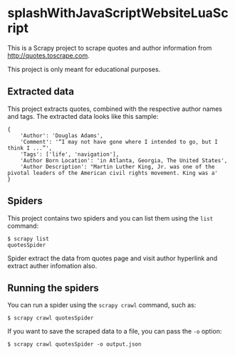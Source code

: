 # splashWithJavaScriptWebsiteLuaScript

This is a Scrapy project to scrape quotes and author information from  http://quotes.toscrape.com.

This project is only meant for educational purposes.


## Extracted data

This project extracts quotes, combined with the respective author names and tags.
The extracted data looks like this sample:

    {
        'Author': 'Douglas Adams',
        'Comment': '“I may not have gone where I intended to go, but I think I ...”',
        'Tags': ['life', 'navigation'],
        'Author Born Location': 'in Atlanta, Georgia, The United States', 
        'Author Description': "Martin Luther King, Jr. was one of the pivotal leaders of the American civil rights movement. King was a'
    }


## Spiders

This project contains two spiders and you can list them using the `list`
command:

    $ scrapy list
    quotesSpider

Spider extract the data from quotes page and visit author hyperlink and extract auther infomation also.




## Running the spiders

You can run a spider using the `scrapy crawl` command, such as:

    $ scrapy crawl quotesSpider

If you want to save the scraped data to a file, you can pass the `-o` option:
    
    $ scrapy crawl quotesSpider -o output.json
